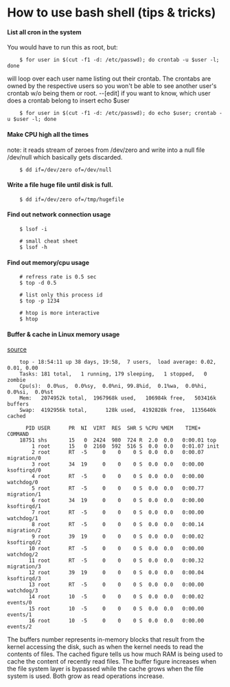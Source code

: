 How to use bash shell (tips & tricks)
=====================================

#### List all cron in the system
You would have to run this as root, but:

		$ for user in $(cut -f1 -d: /etc/passwd); do crontab -u $user -l; done

will loop over each user name listing out their crontab. The crontabs are owned by the respective users so you won't be able to see another user's crontab w/o being them or root.
--[edit] if you want to know, which user does a crontab belong to insert echo $user

		$ for user in $(cut -f1 -d: /etc/passwd); do echo $user; crontab -u $user -l; done


#### Make CPU high all the times
note: it reads stream of zeroes from /dev/zero and write into a null file /dev/null 
which basically gets discarded.

		$ dd if=/dev/zero of=/dev/null


#### Write a file huge file until disk is full.

		$ dd if=/dev/zero of=/tmp/hugefile

#### Find out network connection usage

		$ lsof -i

		# small cheat sheet
		$ lsof -h

#### Find out memory/cpu usage

        # refress rate is 0.5 sec
		$ top -d 0.5 

		# list only this process id
		$ top -p 1234

		# htop is more interactive
		$ htop


#### Buffer & cache in Linux memory usage

[source](http://www.itworld.com/it-managementstrategy/280695/making-sense-memory-usage-linux?page=0,2)

		top - 18:54:11 up 38 days, 19:58,  7 users,  load average: 0.02, 0.01, 0.00
		Tasks: 181 total,   1 running, 179 sleeping,   1 stopped,   0 zombie
		Cpu(s):  0.0%us,  0.0%sy,  0.0%ni, 99.8%id,  0.1%wa,  0.0%hi,  0.0%si,  0.0%st
		Mem:   2074952k total,  1967968k used,   106984k free,   503416k buffers
		Swap:  4192956k total,      128k used,  4192828k free,  1135640k cached

		  PID USER      PR  NI  VIRT  RES  SHR S %CPU %MEM    TIME+  COMMAND
		18751 shs       15   0  2424  980  724 R  2.0  0.0   0:00.01 top
		    1 root      15   0  2160  592  516 S  0.0  0.0   0:01.07 init
		    2 root      RT  -5     0    0    0 S  0.0  0.0   0:00.07 migration/0
		    3 root      34  19     0    0    0 S  0.0  0.0   0:00.00 ksoftirqd/0
		    4 root      RT  -5     0    0    0 S  0.0  0.0   0:00.00 watchdog/0
		    5 root      RT  -5     0    0    0 S  0.0  0.0   0:00.77 migration/1
		    6 root      34  19     0    0    0 S  0.0  0.0   0:00.00 ksoftirqd/1
		    7 root      RT  -5     0    0    0 S  0.0  0.0   0:00.00 watchdog/1
		    8 root      RT  -5     0    0    0 S  0.0  0.0   0:00.14 migration/2
		    9 root      39  19     0    0    0 S  0.0  0.0   0:00.02 ksoftirqd/2
		   10 root      RT  -5     0    0    0 S  0.0  0.0   0:00.00 watchdog/2
		   11 root      RT  -5     0    0    0 S  0.0  0.0   0:00.32 migration/3
		   12 root      39  19     0    0    0 S  0.0  0.0   0:00.04 ksoftirqd/3
		   13 root      RT  -5     0    0    0 S  0.0  0.0   0:00.00 watchdog/3
		   14 root      10  -5     0    0    0 S  0.0  0.0   0:00.02 events/0
		   15 root      10  -5     0    0    0 S  0.0  0.0   0:00.00 events/1
		   16 root      10  -5     0    0    0 S  0.0  0.0   0:00.00 events/2

The buffers number represents in-memory blocks that result from the kernel accessing the disk, such as when the kernel needs to read the contents of files. The cached figure tells us how much RAM is being used to cache the content of recently read files. The buffer figure increases when the file system layer is bypassed while the cache grows when the file system is used. Both grow as read operations increase.


